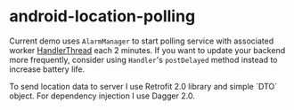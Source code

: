# android-location-polling

Current demo uses `AlarmManager` to start polling service with associated worker [HandlerThread](http://developer.android.com/reference/android/os/HandlerThread.html) each 2 minutes. If you want to update your backend more frequently, consider using `Handler`'s `postDelayed` method instead to increase battery life.
<p>To send location data to server I use Retrofit 2.0 library and simple `DTO` object. For dependency injection I use Dagger 2.0.
